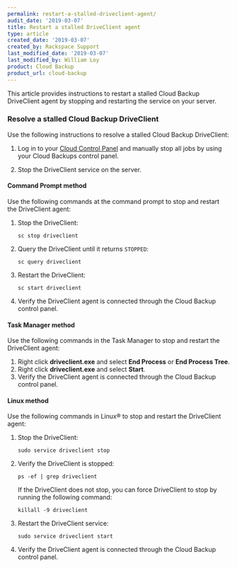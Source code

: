 ```yaml
---
permalink: restart-a-stalled-driveclient-agent/
audit_date: '2019-03-07'
title: Restart a stalled DriveClient agent
type: article
created_date: '2019-03-07'
created_by: Rackspace Support
last_modified_date: '2019-03-07'
last_modified_by: William Loy
product: Cloud Backup
product_url: cloud-backup
---
```



This article provides instructions to restart a stalled Cloud Backup DriveClient agent by stopping and restarting the service on your server.

### Resolve a stalled Cloud Backup DriveClient

Use the following instructions to resolve a stalled Cloud Backup DriveClient:

1.	Log in to your [Cloud Control Panel](https://login.rackspace.com) and manually stop all jobs by using your Cloud Backups control panel.

2.	Stop the DriveClient service on the server.


#### Command Prompt method

Use the following commands at the command prompt to stop and restart the DriveClient agent:

1.	Stop the DriveClient:

    `sc stop driveclient`

2.	Query the DriveClient until it returns `STOPPED`:

    `sc query driveclient`

3.	Restart the DriveClient:

    `sc start driveclient`

4. Verify the DriveClient agent is connected through the Cloud Backup control panel.


#### Task Manager method

Use the following commands in the Task Manager to stop and restart the DriveClient agent:

1.	Right click **driveclient.exe** and select **End Process** or **End Process Tree**.
2.	Right click **driveclient.exe** and select **Start**.
3. Verify the DriveClient agent is connected through the Cloud Backup control panel.


#### Linux method

Use the following commands in Linux&reg; to stop and restart the DriveClient agent:

1. Stop the DriveClient:

    `sudo service driveclient stop`

2. Verify the DriveClient is stopped:

    `ps -ef | grep driveclient`

   If the DriveClient does not stop, you can force DriveClient to stop by running the following command:

    `killall -9 driveclient`


3. Restart the DriveClient service:

    `sudo service driveclient start`

4. Verify the DriveClient agent is connected through the Cloud Backup control panel.
